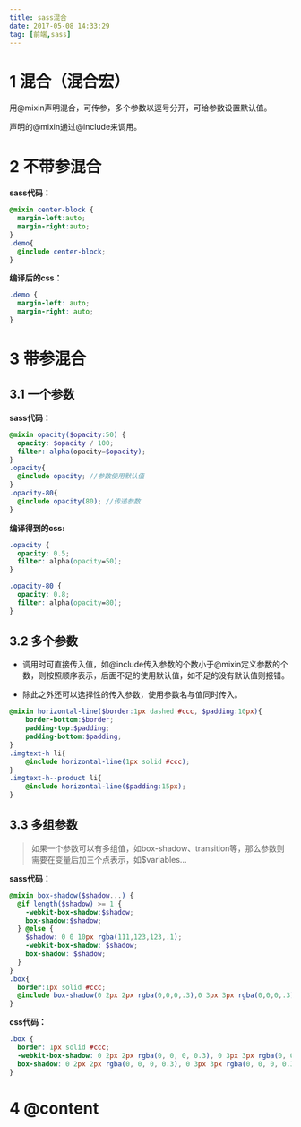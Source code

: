 ```yaml
---
title: sass混合
date: 2017-05-08 14:33:29
tag: [前端,sass]
---
```

# 1 混合（混合宏）
用@mixin声明混合，可传参，多个参数以逗号分开，可给参数设置默认值。

声明的@mixin通过@include来调用。

# 2 不带参混合

<!-- more -->

**sass代码：**
```scss
@mixin center-block {
  margin-left:auto;
  margin-right:auto;
}
.demo{
  @include center-block;
}
```
**编译后的css：**
```css
.demo {
  margin-left: auto;
  margin-right: auto;
}
```
# 3 带参混合
## 3.1 一个参数
**sass代码：**
```scss
@mixin opacity($opacity:50) {
  opacity: $opacity / 100;
  filter: alpha(opacity=$opacity);
}
.opacity{
  @include opacity; //参数使用默认值
}
.opacity-80{
  @include opacity(80); //传递参数
}
```
**编译得到的css:**
```css
.opacity {
  opacity: 0.5;
  filter: alpha(opacity=50);
}

.opacity-80 {
  opacity: 0.8;
  filter: alpha(opacity=80);
}
```
## 3.2 多个参数
- 调用时可直接传入值，如@include传入参数的个数小于@mixin定义参数的个数，则按照顺序表示，后面不足的使用默认值，如不足的没有默认值则报错。

- 除此之外还可以选择性的传入参数，使用参数名与值同时传入。
```scss
@mixin horizontal-line($border:1px dashed #ccc, $padding:10px){
    border-bottom:$border;
    padding-top:$padding;
    padding-bottom:$padding;  
}
.imgtext-h li{
    @include horizontal-line(1px solid #ccc);
}
.imgtext-h--product li{
    @include horizontal-line($padding:15px);
}
```
## 3.3 多组参数
> 如果一个参数可以有多组值，如box-shadow、transition等，那么参数则需要在变量后加三个点表示，如$variables...

**sass代码：**
```scss
@mixin box-shadow($shadow...) {
  @if length($shadow) >= 1 {
    -webkit-box-shadow:$shadow;
    box-shadow:$shadow;
  } @else {
    $shadow: 0 0 10px rgba(111,123,123,.1);
    -webkit-box-shadow: $shadow;
    box-shadow: $shadow;
  }
}
.box{
  border:1px solid #ccc;
  @include box-shadow(0 2px 2px rgba(0,0,0,.3),0 3px 3px rgba(0,0,0,.3),0 4px 4px rgba(0,0,0,.3));
}
```
**css代码：**
```css
.box {
  border: 1px solid #ccc;
  -webkit-box-shadow: 0 2px 2px rgba(0, 0, 0, 0.3), 0 3px 3px rgba(0, 0, 0, 0.3), 0 4px 4px rgba(0, 0, 0, 0.3);
  box-shadow: 0 2px 2px rgba(0, 0, 0, 0.3), 0 3px 3px rgba(0, 0, 0, 0.3), 0 4px 4px rgba(0, 0, 0, 0.3);
}
```

# 4 @content
